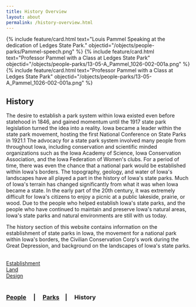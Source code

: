 ```yaml
---
title: History Overview
layout: about
permalink: /history-overview.html
---
```



<div class="card-group">
{% include feature/card.html text="Louis Pammel Speaking at the dedication of Ledges State Park." objectid="/objects/people-parks/Pammel-speech.png" %}
{% include feature/card.html text="Professor Pammel with a Class at Ledges State Park" objectid="/objects/people-parks/13-05-A_Pammel_1026-002-001a.png" %}
{% include feature/card.html text="Professor Pammel with a Class at Ledges State Park" objectid="/objects/people-parks/13-05-A_Pammel_1026-002-001a.png" %}
</div>

## History

The desire to establish a park system within Iowa existed even before statehood in 1846, and gained momentum until the 1917 state park legislation turned the idea into a reality. Iowa became a leader within the state park movement, hosting the first National Conference on State Parks in 1921.1 The advocacy for a state park system involved many people from throughout Iowa, including conservation and scientific minded organizations such as the Iowa Academy of Science, Iowa Conservation Association, and the Iowa Federation of Women's clubs. For a period of time, there was even the chance that a national park would be established within Iowa's borders. The topography, geology, and water of Iowa's landscapes have all played a part in the history of Iowa's state parks. Much of Iowa's terrain has changed significantly from what it was when Iowa became a state. In the early part of the 20th century, it was extremely difficult for Iowa's citizens to enjoy a picnic at a public lakeside, prairie, or wood. Due to the people who helped establish Iowa's state parks, and the people who have continued to maintain and preserve Iowa's natural areas, Iowa's state parks and natural environments are still with us today.

The history section of this website contains information on the establishment of state parks in Iowa, the movement for a national park within Iowa's borders, the Civilian Conservation Corp's work during the Great Depression, and background on the landscapes of Iowa's state parks.

<span></span><span></span><span></span><br><a href="Establishment">Establishment</a> <br> <a href="land.html">Land</a> <br> <a href="design.html">Design</a>
<br>
<br>

### <a href="/people.html">People</a> &nbsp; &nbsp; | &nbsp; &nbsp; <a href="/state-parks.html">Parks</a>  &nbsp; &nbsp;| &nbsp; &nbsp; History

<br>
<br>